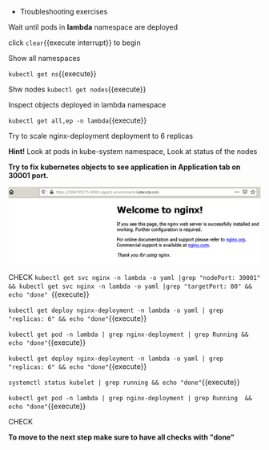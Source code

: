 * Troubleshooting exercises 


Wait until pods in **lambda** namespace are deployed

click ```clear```{{execute interrupt}} to begin

Show all namespaces

`kubectl get ns`{{execute}}

Shw nodes 
`kubectl get nodes`{{execute}}

Inspect objects deployed in lambda namespace

`kubectl get all,ep -n lambda`{{execute}}

Try to scale nginx-deployment deployment to 6 replicas

**Hint!**
Look at pods in kube-system namespace, Look at status of the nodes


**Try to fix kubernetes objects to see application in Application tab on 30001 port.**

![Web application](./assets/nginx-web.png)


CHECK
`kubectl get svc nginx -n lambda -o yaml |grep "nodePort: 30001" && kubectl get svc nginx -n lambda -o yaml |grep "targetPort: 80" && echo "done" `{{execute}}

`kubectl get deploy nginx-deployment -n lambda -o yaml | grep "replicas: 6" && echo "done"`{{execute}}

`kubectl get pod -n lambda | grep nginx-deployment | grep Running && echo "done"`{{execute}}

`kubectl get deploy nginx-deployment -n lambda -o yaml | grep "replicas: 6" && echo "done"`{{execute}}

`systemctl status kubelet | grep running && echo "done"`{{execute}} 

`kubectl get pod -n lambda | grep nginx-deployment | grep Running  && echo "done"`{{execute}} 

CHECK


**To move to the next step make sure to have all checks with "done"**
